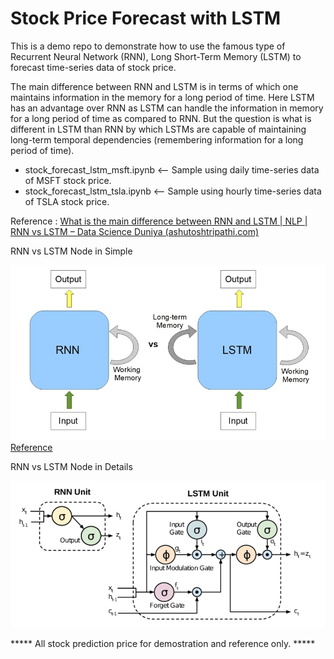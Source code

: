 # Stock Price Forecast with LSTM

This is a demo repo to demonstrate how to use the famous type of Recurrent Neural Network (RNN), Long Short-Term Memory (LSTM) to forecast time-series data of stock price. 

The main difference between RNN and LSTM is in terms of which one maintains information in the memory for a long period of time. Here LSTM has an advantage over RNN as LSTM can handle the information in memory for a long period of time as compared to RNN. But the question is what is different in LSTM than RNN by which LSTMs are capable of maintaining long-term temporal dependencies (remembering information for a long period of time).

* stock_forecast_lstm_msft.ipynb <-- Sample using daily time-series data of MSFT stock price.
* stock_forecast_lstm_tsla.ipynb <-- Sample using hourly time-series data of TSLA stock price.

Reference : [What is the main difference between RNN and LSTM | NLP | RNN vs LSTM – Data Science Duniya (ashutoshtripathi.com)](https://ashutoshtripathi.com/2021/07/02/what-is-the-main-difference-between-rnn-and-lstm-nlp-rnn-vs-lstm/)

RNN vs LSTM Node in Simple

![alt text](https://github.com/easonlai/stock_forecast_lstm/blob/main/git-images/rnn-vs-lstm-2.png)
[Reference](https://www.researchgate.net/figure/RNN-v-s-LSTM-a-RNNs-use-their-internal-state-memory-to-process-sequences-of-inputs_fig1_341131167)

RNN vs LSTM Node in Details

![alt text](https://github.com/easonlai/stock_forecast_lstm/blob/main/git-images/rnn-vs-lstm.png)


***** All stock prediction price for demostration and reference only. *****
